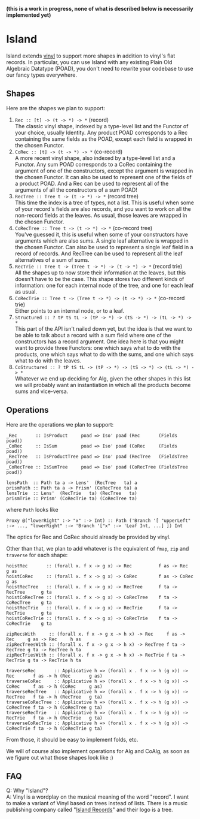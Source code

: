 **(this is a work in progress, none of what is described below is necessarily implemented yet)**

Island
===

Island extends [vinyl](https://hackage.haskell.org/package/vinyl) to support more shapes in addition to vinyl's flat records. In particular, you can use Island with any existing Plain Old Algebraic Datatype (POAD), you don't need to rewrite your codebase to use our fancy types everywhere.

Shapes
---

Here are the shapes we plan to support:

1. `Rec :: [t] -> (t -> *) -> *` (record)  
    The classic vinyl shape, indexed by a type-level list and the Functor of your choice, usually Identity. Any product POAD corresponds to a Rec containing the same fields as the POAD, except each field is wrapped in the chosen Functor.
2. `CoRec :: [t] -> (t -> *) -> *` (co-record)  
    A more recent vinyl shape, also indexed by a type-level list and a Functor. Any sum POAD corresponds to a CoRec containing the argument of one of the constructors, except the argument is wrapped in the chosen Functor. It can also be used to represent one of the fields of a product POAD. And a Rec can be used to represent all of the arguments of all the constructors of a sum POAD!
3. `RecTree :: Tree t -> (t -> *) -> *` (record tree)  
    This time the index is a tree of types, not a list. This is useful when some of your record's fields are also records, and you want to work on all the non-record fields at the leaves. As usual, those leaves are wrapped in the chosen Functor.
4. `CoRecTree :: Tree t -> (t -> *) -> *` (co-record tree)  
    You've guessed it, this is useful when some of your constructors have arguments which are also sums. A single leaf alternative is wrapped in the chosen Functor. Can also be used to represent a single leaf field in a record of records. And RecTree can be used to represent all the leaf alternatives of a sum of sums.
5. `RecTrie :: Tree t -> (Tree t -> *) -> (t -> *) -> *` (record trie)  
    All the shapes up to now store their information at the leaves, but this doesn't have to be the case. This shape stores two different kinds of information: one for each internal node of the tree, and one for each leaf as usual.
6. `CoRecTrie :: Tree t -> (Tree t -> *) -> (t -> *) -> *` (co-record trie)  
    Either points to an internal node, or to a leaf.
7. `Structured :: ? tP tS tL -> (tP -> *) -> (tS -> *) -> (tL -> *) -> *`  
    This part of the API isn't nailed down yet, but the idea is that we want to be able to talk about a record with a sum field where one of the constructors has a record argument. One idea here is that you might want to provide three Functors: one which says what to do with the products, one which says what to do with the sums, and one which says what to do with the leaves.
8. `CoStructured :: ? tP tS tL -> (tP -> *) -> (tS -> *) -> (tL -> *) -> *`  
    Whatever we end up deciding for Alg, given the other shapes in this list we will probably want an instantiation in which all the products become sums and vice-versa.

Operations
---

Here are the operations we plan to support:

    _Rec       :: IsProduct     poad => Iso' poad (Rec       (Fields poad))
    _CoRec     :: IsSum         poad => Iso' poad (CoRec     (Fields poad))
    _RecTree   :: IsProductTree poad => Iso' poad (RecTree   (FieldsTree poad))
    _CoRecTree :: IsSumTree     poad => Iso' poad (CoRecTree (FieldsTree poad))

    lensPath  :: Path ta a -> Lens'  (RecTree   ta) a
    prismPath :: Path ta a -> Prism' (CoRecTree ta) a
    lensTrie  :: Lens'  (RecTrie   ta) (RecTree   ta)
    prismTrie :: Prism' (CoRecTrie ta) (CoRecTree ta)

where `Path` looks like

    Proxy @("lowerRight" :-> "x" :-> Int) :: Path ('Branch '[ "upperLeft" :-> ..., "lowerRight" :-> 'Branch '["x" :-> 'Leaf Int, ...] ]) Int

The optics for Rec and CoRec should already be provided by vinyl.

Other than that, we plan to add whatever is the equivalent of `fmap`, `zip` and `traverse` for each shape:

    hoistRec       :: (forall x. f x -> g x) -> Rec          f as -> Rec          g as
    hoistCoRec     :: (forall x. f x -> g x) -> CoRec        f as -> CoRec        g as
    hoistRecTree   :: (forall x. f x -> g x) -> RecTree      f ta -> RecTree      g ta
    hoistCoRecTree :: (forall x. f x -> g x) -> CoRecTree    f ta -> CoRecTree    g ta
    hoistRecTrie   :: (forall x. f x -> g x) -> RecTrie      f ta -> RecTrie      g ta
    hoistCoRecTrie :: (forall x. f x -> g x) -> CoRecTrie    f ta -> CoRecTrie    g ta

    zipRecsWith     :: (forall x. f x -> g x -> h x) -> Rec     f as -> Rec     g as -> Rec     h as
    zipRecTreesWith :: (forall x. f x -> g x -> h x) -> RecTree f ta -> RecTree g ta -> RecTree h ta
    zipRecTriesWith :: (forall x. f x -> g x -> h x) -> RecTrie f ta -> RecTrie g ta -> RecTrie h ta

    traverseRec       :: Applicative h => (forall x . f x -> h (g x)) -> Rec       f as -> h (Rec       g as)
    traverseCoRec     :: Applicative h => (forall x . f x -> h (g x)) -> CoRec     f as -> h (CoRec     g as)
    traverseRecTree   :: Applicative h => (forall x . f x -> h (g x)) -> RecTree   f ta -> h (RecTree   g ta)
    traverseCoRecTree :: Applicative h => (forall x . f x -> h (g x)) -> CoRecTree f ta -> h (CoRecTree g ta)
    traverseRecTrie   :: Applicative h => (forall x . f x -> h (g x)) -> RecTrie   f ta -> h (RecTrie   g ta)
    traverseCoRecTrie :: Applicative h => (forall x . f x -> h (g x)) -> CoRecTrie f ta -> h (CoRecTrie g ta)

From those, it should be easy to implement folds, etc.

We will of course also implement operations for Alg and CoAlg, as soon as we figure out what those shapes look like :)


FAQ
---

Q: Why "Island"?  
A: Vinyl is a wordplay on the musical meaning of the word "record". I want to make a variant of Vinyl based on trees instead of lists. There is a music publishing company called "[Island Records](https://en.wikipedia.org/wiki/Island_Records)" and their logo is a tree.
